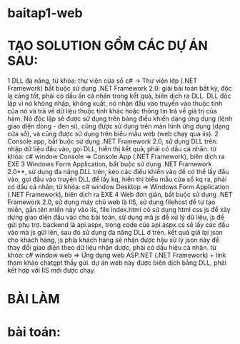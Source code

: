 # baitap1-web
# TẠO SOLUTION GỒM CÁC DỰ ÁN SAU:

1 DLL đa năng, từ khóa: thư viện cửa sổ c# -> Thư viện lớp (.NET Framework) bắt buộc sử dụng .NET Framework 2.0: giải bài toán bất kỳ, độc lạ càng tốt, phải có dấu ấn cá nhân trong kết quả, biên dịch ra DLL. DLL độc lập vì nó không nhập, không xuất, nó nhận đầu vào truyền vào thuộc tính của nó và trả về dữ liệu thuộc tính khác hoặc thông tin trả về giá trị của hàm. Nó độc lập sẽ được sử dụng trên bảng điều khiển dạng ứng dụng (lệnh giao diện dòng - đen sì), cũng được sử dụng trên màn hình ứng dụng (dạng cửa sổ), và cũng được sử dụng trên biểu mẫu web (web chạy qua iis).
2 Console app, bắt buộc sử dụng .NET Framework 2.0, sử dụng DLL trên: nhập dữ liệu đầu vào, gọi DLL, hiển thị kết quả, phải có dấu cá nhân. từ khóa: c# window Console => Console App (.NET Framework), biên dịch ra EXE
3 Windows Form Application, bắt buộc sử dụng .NET Framework 2.0**, sử dụng đa năng DLL trên, kéo các điều khiển vào để có thể lấy đầu vào, gọi đầu vào truyền DLL để lấy kq, hiển thị biểu mẫu cửa sổ kq ra, phải có dấu cá nhân; từ khóa: c# window Desktop => Windows Form Application (.NET Framework), biên dịch ra EXE
4 Web đơn giản, bắt buộc sử dụng .NET Framework 2.0, sử dụng máy chủ web là IIS, sử dụng filehost để tự tạo miền, gắn tên miền này vào iis, file index.html có sử dụng html css js để xây dựng giao diện đầu vào cho bài toán, sử dụng mã js để xử lý dữ liệu, js để gửi phụ trợ. backend là api.aspx, trong code của api.aspx.cs sẽ lấy các đầu vào mà js gửi lên, sau đó sử dụng đa năng DLL ở trên. kết quả gửi lại json cho khách hàng, js phía khách hàng sẽ nhận được hậu xử lý json này để thay đổi giao diện theo dữ liệu nhận dược, phải có dấu hiệu cá nhân. từ khóa: c# window web => Ứng dụng web ASP.NET (.NET Framework) + link tham khảo chatgpt thầy gửi. dự án web này được biên dịch bằng DLL, phải kết hợp với IIS mới được chạy. 
# BÀI LÀM 
# bài toán: 
